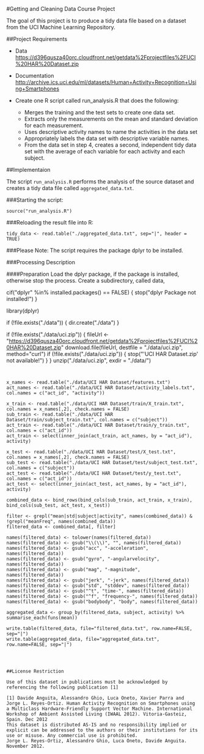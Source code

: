#Getting and Cleaning Data Course Project


The goal of this project is to produce a tidy data file based on a dataset from the UCI Machine Learning Repository.

##Project Requirements

* Data
	https://d396qusza40orc.cloudfront.net/getdata%2Fprojectfiles%2FUCI%20HAR%20Dataset.zip 

* Documentation
	http://archive.ics.uci.edu/ml/datasets/Human+Activity+Recognition+Using+Smartphones

* Create one R script called run_analysis.R that does the following:
	* Merges the training and the test sets to create one data set.
	* Extracts only the measurements on the mean and standard deviation for each measurement. 
	* Uses descriptive activity names to name the activities in the data set
	* Appropriately labels the data set with descriptive variable names. 
	* From the data set in step 4, creates a second, independent tidy data set with the average of each variable for each activity and each subject.



##Implementaion

The script ``` run_analysis.R ``` performs the analysis of the source dataset and creates a tidy data file called ``` aggregated_data.txt ```. 

###Starting the script:

``` 
source("run_analysis.R")
```

###Reloading the result file into R:

``` 
tidy_data <- read.table("./aggregated_data.txt", sep="|", header = TRUE)
```

###Please Note: The script requires the package dplyr to be installed.



###Processing Description 

####Preparation
Load the dplyr package, if the package is installed, otherwise stop the process.
Create a subdirectory, called data,  

cif("dplyr" %in% installed.packages() == FALSE) {
  stop("dplyr Package not installed!")
}

library(dplyr)

if (!file.exists("./data")) {
  dir.create("./data")
}

if (!file.exists("./data/uci.zip")) {
  fileUrl <- "https://d396qusza40orc.cloudfront.net/getdata%2Fprojectfiles%2FUCI%20HAR%20Dataset.zip"
  download.file(fileUrl, destfile = "./data/uci.zip", method="curl")
  if (!file.exists("./data/uci.zip")) {
    stop("'UCI HAR Dataset.zip' not available!")
  }
}
unzip("./data/uci.zip", exdir = "./data/")
``` 


x_names <- read.table("./data/UCI HAR Dataset/features.txt")
act_names <- read.table("./data/UCI HAR Dataset/activity_labels.txt", col.names = c("act_id", "activity"))

x_train <- read.table("./data/UCI HAR Dataset/train/X_train.txt", col.names = x_names[,2], check.names = FALSE)
sub_train <- read.table("./data/UCI HAR Dataset/train/subject_train.txt", col.names = c("subject"))
act_train <- read.table("./data/UCI HAR Dataset/train/y_train.txt", col.names = c("act_id"))
act_train <- select(inner_join(act_train, act_names, by = "act_id"), activity)

x_test <- read.table("./data/UCI HAR Dataset/test/X_test.txt", col.names = x_names[,2], check.names = FALSE)
sub_test <- read.table("./data/UCI HAR Dataset/test/subject_test.txt", col.names = c("subject"))
act_test <- read.table("./data/UCI HAR Dataset/test/y_test.txt", col.names = c("act_id"))
act_test <- select(inner_join(act_test, act_names, by = "act_id"), activity)

combined_data <- bind_rows(bind_cols(sub_train, act_train, x_train), bind_cols(sub_test, act_test, x_test))

filter <- grepl("mean|std|subject|activity", names(combined_data)) & !grepl("meanFreq", names(combined_data))
filtered_data <- combined_data[, filter]

names(filtered_data) <- tolower(names(filtered_data))
names(filtered_data) <- gsub("\\(\\)", "", names(filtered_data))
names(filtered_data) <- gsub("acc", "-acceleration", names(filtered_data))
names(filtered_data) <- gsub("gyro", "-angularvelocity", names(filtered_data))
names(filtered_data) <- gsub("mag", "-magnitude", names(filtered_data))
names(filtered_data) <- gsub("jerk", "-jerk", names(filtered_data))
names(filtered_data) <- gsub("std", "stddev", names(filtered_data))
names(filtered_data) <- gsub("^t", "time-", names(filtered_data))
names(filtered_data) <- gsub("^f", "frequency-", names(filtered_data))
names(filtered_data) <- gsub("bodybody", "body", names(filtered_data))

aggregated_data <- group_by(filtered_data, subject, activity) %>% summarise_each(funs(mean))

write.table(filtered_data, file="filtered_data.txt", row.name=FALSE, sep="|")
write.table(aggregated_data, file="aggregated_data.txt", row.name=FALSE, sep="|")




##License Restriction

Use of this dataset in publications must be acknowledged by referencing the following publication [1] 

[1] Davide Anguita, Alessandro Ghio, Luca Oneto, Xavier Parra and Jorge L. Reyes-Ortiz. Human Activity Recognition on Smartphones using a Multiclass Hardware-Friendly Support Vector Machine. International Workshop of Ambient Assisted Living (IWAAL 2012). Vitoria-Gasteiz, Spain. Dec 2012
This dataset is distributed AS-IS and no responsibility implied or explicit can be addressed to the authors or their institutions for its use or misuse. Any commercial use is prohibited.
Jorge L. Reyes-Ortiz, Alessandro Ghio, Luca Oneto, Davide Anguita. November 2012.
